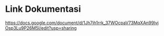 # Link Dokumentasi
https://docs.google.com/document/d/1Jh7jh1rrk_37WOcpaV73MqXAn99lvjOsp3Lu9P26M5I/edit?usp=sharing

